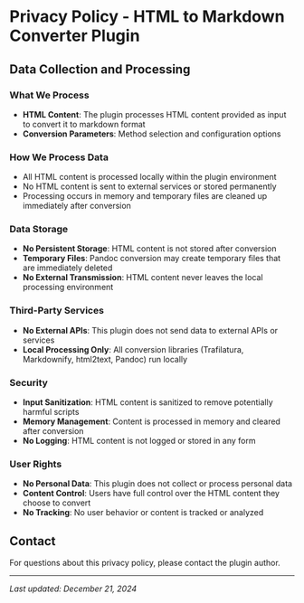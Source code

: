 # Privacy Policy - HTML to Markdown Converter Plugin

## Data Collection and Processing

### What We Process
- **HTML Content**: The plugin processes HTML content provided as input to convert it to markdown format
- **Conversion Parameters**: Method selection and configuration options

### How We Process Data
- All HTML content is processed locally within the plugin environment
- No HTML content is sent to external services or stored permanently
- Processing occurs in memory and temporary files are cleaned up immediately after conversion

### Data Storage
- **No Persistent Storage**: HTML content is not stored after conversion
- **Temporary Files**: Pandoc conversion may create temporary files that are immediately deleted
- **No External Transmission**: HTML content never leaves the local processing environment

### Third-Party Services
- **No External APIs**: This plugin does not send data to external APIs or services
- **Local Processing Only**: All conversion libraries (Trafilatura, Markdownify, html2text, Pandoc) run locally

### Security
- **Input Sanitization**: HTML content is sanitized to remove potentially harmful scripts
- **Memory Management**: Content is processed in memory and cleared after conversion
- **No Logging**: HTML content is not logged or stored in any form

### User Rights
- **No Personal Data**: This plugin does not collect or process personal data
- **Content Control**: Users have full control over the HTML content they choose to convert
- **No Tracking**: No user behavior or content is tracked or analyzed

## Contact
For questions about this privacy policy, please contact the plugin author.

---
*Last updated: December 21, 2024* 